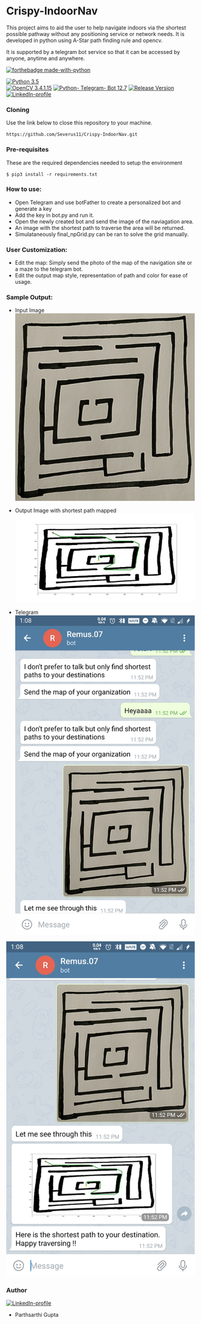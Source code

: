 # Crispy-IndoorNav
This project aims to aid the user to help navigate indoors via the shortest possible pathway without any positioning service or network needs.
It is developed in python using A-Star path finding rule and opencv.

It is supported by a telegram bot service so that it can be accessed by anyone, anytime and anywhere.

[![forthebadge made-with-python](http://ForTheBadge.com/images/badges/made-with-python.svg)](https://www.python.org/)

[![Python 3.5](https://img.shields.io/badge/python-3.5-teal.svg)](https://www.python.org/downloads/release/python-350/)  
[![OpenCV 3.4.1.15](https://img.shields.io/badge/OpenCV-version%203.4-orange.svg)](https://pypi.org/project/opencv-python/)
[![Python- Telegram- Bot 12.7](https://img.shields.io/badge/Telegram%20-version%2012.7-blue.svg)](https://pypi.org/project/python-telegram-bot/)
[![Release Version](https://img.shields.io/badge/Release%20-version%200.1.2-red.svg)](https://pypi.org/project/python-telegram-bot/)
 [![LinkedIn-profile](https://img.shields.io/badge/LinkedIn-Parthsarthi-blue.svg)](https://www.linkedin.com/in/parthsarthi-gupta-265b9816a)

### Cloning
Use the link below to close this repository to your machine.
```
https://github.com/Severus11/Crispy-IndoorNav.git
```
### Pre-requisites 
These are the required dependencies needed to setup the environment
```
$ pip3 install -r requirements.txt
```
### How to use:
- Open Telegram and use botFather to create a personalized bot and generate a key
- Add the key in bot.py and run it.
- Open the newly created bot and send the image of the naviagation area.
- An image with the shortest path to traverse the area will be returned.
- Simulataneously final_npGrid.py can be ran to solve the grid manually.


### User Customization:
- Edit the map: Simply send the photo of the map of the navigation site or a maze to the telegram bot.
- Edit the output map style, representation of path and color for ease of usage.

### Sample Output:
- Input Image
![Input map](wassup.jpeg)

- Output Image with shortest path mapped
![Navigation](hero.png)

- Telegram
![Navigation t1](Screenshot_20200622-010852.jpg)

![Navigation t2](Screenshot_20200622-010856.jpg)

### Author
 [![LinkedIn-profile](https://img.shields.io/badge/LinkedIn-Parthsarthi-blue.svg)](https://www.linkedin.com/in/parthsarthi-gupta-265b9816a)

- Parthsarthi Gupta

